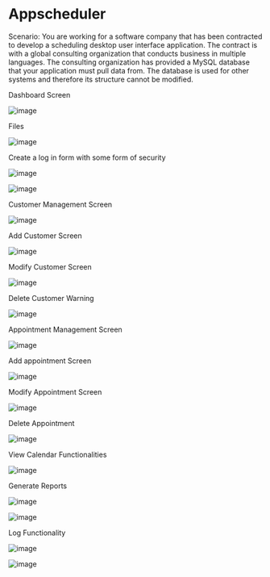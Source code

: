# Appscheduler

Scenario: 
You are working for a software company that has been contracted to develop a scheduling desktop user interface application. 
The contract is with a global consulting organization that conducts business in multiple languages. 
The consulting organization has provided a MySQL database that your application must pull data from. 
The database is used for other systems and therefore its structure cannot be modified.

Dashboard Screen

![image](https://user-images.githubusercontent.com/41842178/177836758-a6e62703-4a2b-4aa6-8cfb-e668dda4f837.png)


Files

![image](https://user-images.githubusercontent.com/41842178/178401633-5933cce8-4563-49b9-bff0-29108998d32a.png)


Create a log in form with some form of security

![image](https://user-images.githubusercontent.com/41842178/178401691-ee4720e8-b1d7-4816-b185-86d913bce831.png)

![image](https://user-images.githubusercontent.com/41842178/178401721-32e624cb-29cf-4acf-8094-07d341f0d59c.png)


Customer Management Screen 

![image](https://user-images.githubusercontent.com/41842178/178401747-0d7e57dd-3400-4c0c-a2ab-3179b3a71cf9.png)

Add Customer Screen 

![image](https://user-images.githubusercontent.com/41842178/178401762-461b61ad-c42e-4933-8278-fdd9adc9ce4d.png)

Modify Customer Screen

![image](https://user-images.githubusercontent.com/41842178/178401773-70ae0c8d-2423-4aac-813e-3af4a6e2411a.png)

Delete Customer Warning

![image](https://user-images.githubusercontent.com/41842178/178401795-07fcf7c9-7cae-420a-b22a-6a9c04ba82da.png)

Appointment Management Screen

![image](https://user-images.githubusercontent.com/41842178/178401810-a8468e85-ea92-4797-9421-dc822f72bfa7.png)

Add appointment Screen

![image](https://user-images.githubusercontent.com/41842178/178401844-b714e7ac-6c9b-4bc6-ae25-ebeb69854a28.png)

Modify Appointment Screen

![image](https://user-images.githubusercontent.com/41842178/178401866-f66daf7c-1369-4f49-a77a-a8d2164c84ac.png)

Delete Appointment

![image](https://user-images.githubusercontent.com/41842178/178401899-063383dd-d63a-4bd5-be06-9d2b9474ba7e.png)

View Calendar Functionalities

![image](https://user-images.githubusercontent.com/41842178/178401934-f8836956-e471-40d6-a0a1-9e818147aaaa.png)

Generate Reports

![image](https://user-images.githubusercontent.com/41842178/178401986-4a2186c4-d443-4f5d-9ee5-a3c0e9ded60e.png)

![image](https://user-images.githubusercontent.com/41842178/178402001-f0d2ce88-8d77-48c9-b450-40f87bbaf79e.png)

Log Functionality 

![image](https://user-images.githubusercontent.com/41842178/178402041-a5303dac-3a22-466f-aae8-23081b7e5a0a.png)

![image](https://user-images.githubusercontent.com/41842178/178402047-4303c9c9-aee6-43fa-a63b-a40720201866.png)





